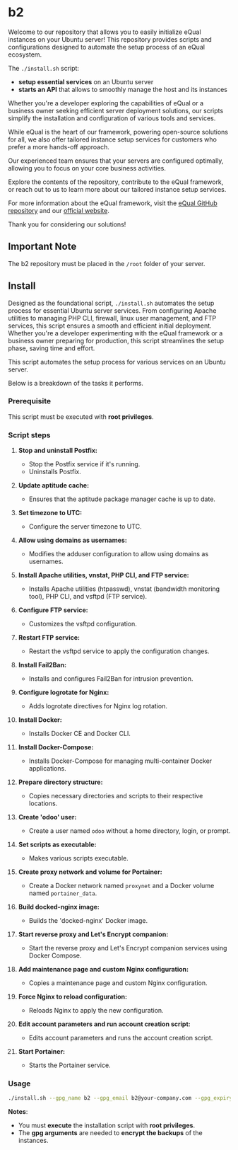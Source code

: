 # b2

Welcome to our repository that allows you to easily initialize eQual instances on your Ubuntu server!
This repository provides scripts and configurations designed to automate the setup process of an eQual ecosystem.

The `./install.sh` script:
  - **setup essential services** on an Ubuntu server
  - **starts an API** that allows to smoothly manage the host and its instances

Whether you're a developer exploring the capabilities of eQual or a business owner seeking efficient server deployment
solutions, our scripts simplify the installation and configuration of various tools and services.

While eQual is the heart of our framework, powering open-source solutions for all, we also offer tailored instance setup
services for customers who prefer a more hands-off approach.

Our experienced team ensures that your servers are configured optimally, allowing you to focus on your core business
activities.

Explore the contents of the repository, contribute to the eQual framework, or reach out to us to learn more about our
tailored instance setup services.

For more information about the eQual framework,
visit the [eQual GitHub repository](https://github.com/equalframework/equal) and
our [official website](https://equal.run/).

Thank you for considering our solutions!

## Important Note

The b2 repository must be placed in the `/root` folder of your server.

## Install

Designed as the foundational script, `./install.sh` automates the setup process for essential Ubuntu server services.
From configuring Apache utilities to managing PHP CLI, firewall, linux user management, and FTP services, this script ensures a smooth and efficient initial deployment.
Whether you're a developer experimenting with the eQual framework or a business owner preparing for production, this script streamlines the setup phase, saving time and effort.

This script automates the setup process for various services on an Ubuntu server.  

Below is a breakdown of the tasks it performs.

### Prerequisite

This script must be executed with **root privileges**.

### Script steps

1. **Stop and uninstall Postfix:**
    - Stop the Postfix service if it's running.
    - Uninstalls Postfix.

2. **Update aptitude cache:**
    - Ensures that the aptitude package manager cache is up to date.

3. **Set timezone to UTC:**
    - Configure the server timezone to UTC.

4. **Allow using domains as usernames:**
    - Modifies the adduser configuration to allow using domains as usernames.

5. **Install Apache utilities, vnstat, PHP CLI, and FTP service:**
    - Installs Apache utilities (htpasswd), vnstat (bandwidth monitoring tool), PHP CLI, and vsftpd (FTP service).

6. **Configure FTP service:**
    - Customizes the vsftpd configuration.

7. **Restart FTP service:**
    - Restart the vsftpd service to apply the configuration changes.

8. **Install Fail2Ban:**
    - Installs and configures Fail2Ban for intrusion prevention.

9. **Configure logrotate for Nginx:**
    - Adds logrotate directives for Nginx log rotation. 

10. **Install Docker:**
    - Installs Docker CE and Docker CLI.

11. **Install Docker-Compose:**
    - Installs Docker-Compose for managing multi-container Docker applications.

12. **Prepare directory structure:**
    - Copies necessary directories and scripts to their respective locations.

13. **Create 'odoo' user:**
    - Create a user named ``odoo`` without a home directory, login, or prompt.

14. **Set scripts as executable:**
    - Makes various scripts executable.

15. **Create proxy network and volume for Portainer:**
    - Create a Docker network named ``proxynet`` and a Docker volume named ``portainer_data``.

16. **Build docked-nginx image:**
    - Builds the 'docked-nginx' Docker image.

17. **Start reverse proxy and Let's Encrypt companion:**
    - Start the reverse proxy and Let's Encrypt companion services using Docker Compose.

18. **Add maintenance page and custom Nginx configuration:**
    - Copies a maintenance page and custom Nginx configuration.

19. **Force Nginx to reload configuration:**
    - Reloads Nginx to apply the new configuration.

20. **Edit account parameters and run account creation script:**
    - Edits account parameters and runs the account creation script.

21. **Start Portainer:**
    - Starts the Portainer service.

### Usage

```bash
./install.sh --gpg_name b2 --gpg_email b2@your-company.com --gpg_expiry_date 0 --gpg_passphrase thepassword1234
```

**Notes**:
  - You must **execute** the installation script with **root privileges**.
  - The **gpg arguments** are needed  to **encrypt the backups** of the instances.
